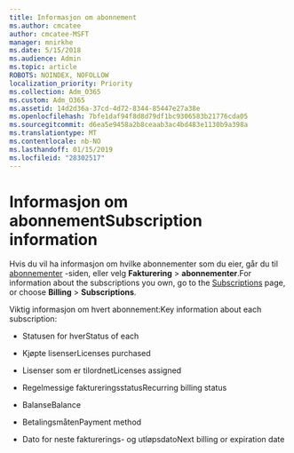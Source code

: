 ```yaml
---
title: Informasjon om abonnement
ms.author: cmcatee
author: cmcatee-MSFT
manager: mnirkhe
ms.date: 5/15/2018
ms.audience: Admin
ms.topic: article
ROBOTS: NOINDEX, NOFOLLOW
localization_priority: Priority
ms.collection: Adm_O365
ms.custom: Adm_O365
ms.assetid: 14d2d36a-37cd-4d72-8344-85447e27a38e
ms.openlocfilehash: 7bfe1daf94f8d8d79df1bc9306583b21776cda05
ms.sourcegitcommit: d6ea5e9458a2b8ceaab3ac4bd483e1130b9a398a
ms.translationtype: MT
ms.contentlocale: nb-NO
ms.lasthandoff: 01/15/2019
ms.locfileid: "28302517"
---
```

# <a name="subscription-information"></a><span data-ttu-id="ee374-102">Informasjon om abonnement</span><span class="sxs-lookup"><span data-stu-id="ee374-102">Subscription information</span></span>

<span data-ttu-id="ee374-103">Hvis du vil ha informasjon om hvilke abonnementer som du eier, går du til [abonnementer](https://go.microsoft.com/fwlink/p/?linkid=842054) -siden, eller velg **Fakturering** \> **abonnementer**.</span><span class="sxs-lookup"><span data-stu-id="ee374-103">For information about the subscriptions you own, go to the [Subscriptions](https://go.microsoft.com/fwlink/p/?linkid=842054) page, or choose **Billing** \> **Subscriptions**.</span></span>
  
<span data-ttu-id="ee374-104">Viktig informasjon om hvert abonnement:</span><span class="sxs-lookup"><span data-stu-id="ee374-104">Key information about each subscription:</span></span>
  
- <span data-ttu-id="ee374-105">Statusen for hver</span><span class="sxs-lookup"><span data-stu-id="ee374-105">Status of each</span></span>
    
- <span data-ttu-id="ee374-106">Kjøpte lisenser</span><span class="sxs-lookup"><span data-stu-id="ee374-106">Licenses purchased</span></span>
    
- <span data-ttu-id="ee374-107">Lisenser som er tilordnet</span><span class="sxs-lookup"><span data-stu-id="ee374-107">Licenses assigned</span></span>
    
- <span data-ttu-id="ee374-108">Regelmessige faktureringsstatus</span><span class="sxs-lookup"><span data-stu-id="ee374-108">Recurring billing status</span></span>
    
- <span data-ttu-id="ee374-109">Balanse</span><span class="sxs-lookup"><span data-stu-id="ee374-109">Balance</span></span>
    
- <span data-ttu-id="ee374-110">Betalingsmåten</span><span class="sxs-lookup"><span data-stu-id="ee374-110">Payment method</span></span>
    
- <span data-ttu-id="ee374-111">Dato for neste fakturerings- og utløpsdato</span><span class="sxs-lookup"><span data-stu-id="ee374-111">Next billing or expiration date</span></span>
    

